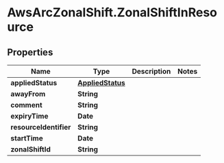 # AwsArcZonalShift.ZonalShiftInResource

## Properties

Name | Type | Description | Notes
------------ | ------------- | ------------- | -------------
**appliedStatus** | [**AppliedStatus**](AppliedStatus.md) |  | 
**awayFrom** | **String** |  | 
**comment** | **String** |  | 
**expiryTime** | **Date** |  | 
**resourceIdentifier** | **String** |  | 
**startTime** | **Date** |  | 
**zonalShiftId** | **String** |  | 



